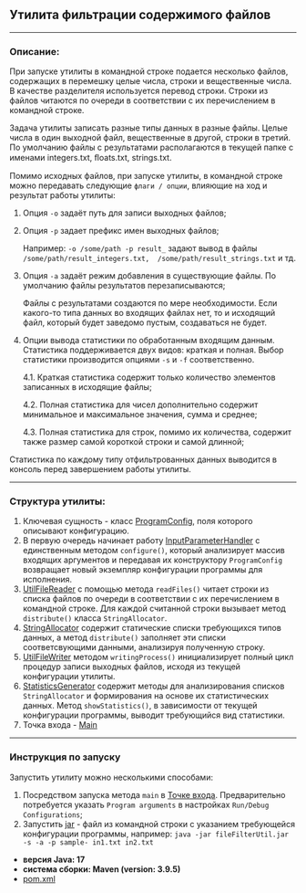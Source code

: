 ## Утилита фильтрации содержимого файлов

---

### Описание:

При запуске утилиты в командной строке подается несколько файлов, содержащих в перемешку целые числа, строки и 
вещественные числа. В качестве разделителя используется перевод строки. Строки из файлов читаются по очереди в 
соответствии с их перечислением в командной строке.

Задача утилиты записать разные типы данных в разные файлы. Целые числа в один выходной файл, вещественные в другой, 
строки в третий. По умолчанию файлы с результатами располагаются в текущей папке с именами integers.txt, ﬂoats.txt, 
strings.txt.

Помимо исходных файлов, при запуске утилиты, в командной строке можно передавать следующие `флаги / опции`, влияющие на
ход и результат работы утилиты:
1. Опция `-o` задаёт путь для записи выходных файлов;
2. Опция `-p` задает префикс имен выходных файлов;
    
    Например: `-o /some/path -p result_` задают вывод в файлы `/some/path/result_integers.txt, 
/some/path/result_strings.txt` и тд.

3. Опция `-a` задаёт режим добавления в существующие файлы. По умолчанию файлы результатов перезаписываются;

   Файлы с результатами создаются по мере необходимости. Если какого-то типа данных во входящих файлах нет, то и исходящий файл, который будет заведомо пустым, создаваться не будет.

4. Опции вывода статистики по обработанным входящим данным. Статистика поддерживается двух видов: краткая и полная. 
Выбор статистики производится опциями `-s` и `-f` соответственно. 

   4.1. Краткая статистика содержит только количество элементов записанных в исходящие файлы;

   4.2. Полная статистика для чисел дополнительно содержит минимальное и максимальное значения, сумма и среднее;
   
   4.3. Полная статистика для строк, помимо их количества, содержит также размер самой короткой строки и самой длинной;

Статистика по каждому типу отфильтрованных данных выводится в консоль перед завершением работы утилиты.

---

### Структура утилиты:

1. Ключевая сущность - класс [ProgramConfig](https://github.com/MikhailAkulov/FileFilteringUtility/blob/main/src/main/java/org/example/ProgramConfig.java), поля которого описывают конфигурацию.
2. В первую очередь начинает работу [InputParameterHandler](https://github.com/MikhailAkulov/FileFilteringUtility/blob/main/src/main/java/org/example/InputParameterHandler.java) с единственным методом `configure()`, который анализирует массив входящих аргументов и передавая их конструктору `ProgramConfig` возвращает новый экземпляр конфигурации программы для исполнения.
3. [UtilFileReader](https://github.com/MikhailAkulov/FileFilteringUtility/blob/main/src/main/java/org/example/UtilFileReader.java) с помощью метода `readFiles()` читает строки из списка файлов по очереди в соответствии с их перечислением в командной строке. 
Для каждой считанной строки вызывает метод `distribute()` класса `StringAllocator`.
4. [StringAllocator](https://github.com/MikhailAkulov/FileFilteringUtility/blob/main/src/main/java/org/example/StringAllocator.java) содержит статические списки требующихся типов данных, а метод `distribute()` заполняет эти списки соответсвующими данными, анализируя полученную строку.
5. [UtilFileWriter](https://github.com/MikhailAkulov/FileFilteringUtility/blob/main/src/main/java/org/example/UtilFileWriter.java) методом `writingProcess()` инициализирует полный цикл процедур записи выходных файлов, исходя из текущей конфигурации утилиты.
6. [StatisticsGenerator](https://github.com/MikhailAkulov/FileFilteringUtility/blob/main/src/main/java/org/example/StatisticsGenerator.java) содержит методы для анализирования списков `StringAllocator` и формирования на основе их статистических данных. 
Метод `showStatistics()`, в зависимости от текущей конфигурации программы, выводит требующийся вид статистики.
7. Точка входа - [Main](https://github.com/MikhailAkulov/FileFilteringUtility/blob/main/src/main/java/org/example/Main.java)

---

### Инструкция по запуску

Запустить утилиту можно несколькими способами:
1. Посредством запуска метода `main` в [Точке входа](https://github.com/MikhailAkulov/FileFilteringUtility/blob/main/src/main/java/org/example/Main.java). 
Предварительно потребуется указать `Program arguments` в настройках `Run/Debug Configurations`;
2. Запустить [jar](https://github.com/MikhailAkulov/FileFilteringUtility/blob/main/out/artifacts/fileFilterUtil_jar/fileFilterUtil.jar) - файл из командной строки с указанием требующейся конфигурации программы, например: `java -jar fileFilterUtil.jar -s -a -p sample- in1.txt in2.txt`

- **версия Java: 17**
- **система сборки: Maven (version: 3.9.5)**
- [pom.xml](https://github.com/MikhailAkulov/FileFilteringUtility/blob/main/pom.xml)

